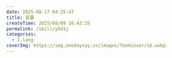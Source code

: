 ```yaml
---
date: 2025-08-17 04:35:47
title: 变量
createTime: 2025/08/09 16:43:35
permalink: /skill/y4d1j
categories:
  - 2.lang
coverImg: https://img.onedayxyy.cn/images/TeekCover/16.webp
---
```

